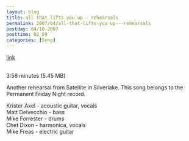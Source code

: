 ```yaml
---
layout: blog
title: all that lifts you up - rehearsals
permalink: 2007/04/all-that-lifts-you-up---rehearsals
postday: 04/10 2007
posttime: 02_59
categories: [Song]
---
```


<a href="http://kristeraxel.com/media/vault/02allthatliftsyouup.mp3">link</a>

<br />3:58 minutes (5.45 MB)<p>Another rehearsal from Satellite in Silverlake. This song belongs to the Permanent Friday Night record.</p>
<p>Krister Axel - acoustic guitar, vocals<br />
Matt Delvecchio - bass<br />
Mike Forrester - drums<br />
Chet Dixon - harmonica, vocals<br />
Mike Freas - electric guitar</p>

